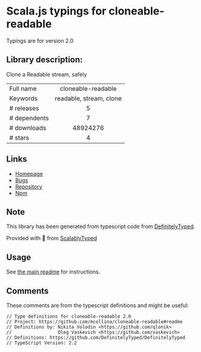 
# Scala.js typings for cloneable-readable

Typings are for version 2.0

## Library description:
Clone a Readable stream, safely

|                    |                 |
| ------------------ | :-------------: |
| Full name          | cloneable-readable |
| Keywords           | readable, stream, clone |
| # releases         | 5 |
| # dependents       | 7 |
| # downloads        | 48924276 |
| # stars            | 4 |

## Links
- [Homepage](https://github.com/mcollina/cloneable-readable#readme)
- [Bugs](https://github.com/mcollina/cloneable-readable/issues)
- [Repository](https://github.com/mcollina/cloneable-readable)
- [Npm](https://www.npmjs.com/package/cloneable-readable)
    


## Note
This library has been generated from typescript code from [DefinitelyTyped](https://definitelytyped.org).

Provided with :purple_heart: from [ScalablyTyped](https://github.com/oyvindberg/ScalablyTyped)

## Usage
See [the main readme](../../readme.md) for instructions.

## Comments

These comments are from the typescript definitions and might be useful:
```
// Type definitions for cloneable-readable 2.0
// Project: https://github.com/mcollina/cloneable-readable#readme
// Definitions by: Nikita Volodin <https://github.com/qlonik>
//                 Oleg Vaskevich <https://github.com/vaskevich>
// Definitions: https://github.com/DefinitelyTyped/DefinitelyTyped
// TypeScript Version: 2.2

```

